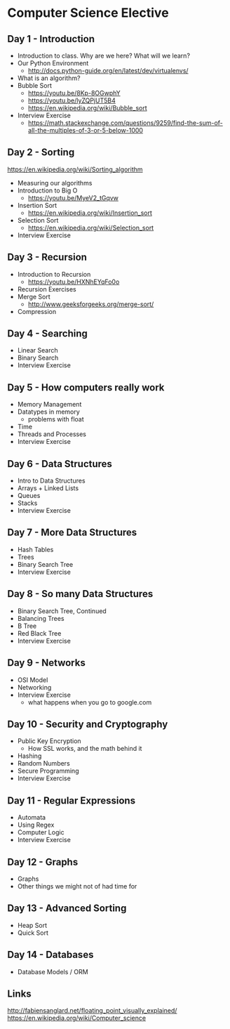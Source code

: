 # Computer Science Elective


## Day 1 - Introduction
+ Introduction to class. Why are we here? What will we learn?
+ Our Python Environment
    * http://docs.python-guide.org/en/latest/dev/virtualenvs/
+ What is an algorithm?
+ Bubble Sort
    * https://youtu.be/8Kp-8OGwphY
    * https://youtu.be/lyZQPjUT5B4
    * https://en.wikipedia.org/wiki/Bubble_sort
+ Interview Exercise
    * https://math.stackexchange.com/questions/9259/find-the-sum-of-all-the-multiples-of-3-or-5-below-1000

## Day 2 - Sorting
https://en.wikipedia.org/wiki/Sorting_algorithm
+ Measuring our algorithms
+ Introduction to Big O
    * https://youtu.be/MyeV2_tGqvw
+ Insertion Sort
    * https://en.wikipedia.org/wiki/Insertion_sort
+ Selection Sort
    * https://en.wikipedia.org/wiki/Selection_sort
+ Interview Exercise

## Day 3 - Recursion

+ Introduction to Recursion
    * https://youtu.be/HXNhEYqFo0o
+ Recursion Exercises
+ Merge Sort
    * http://www.geeksforgeeks.org/merge-sort/
+ Compression

## Day 4 - Searching
+ Linear Search
+ Binary Search
+ Interview Exercise

## Day 5 - How computers really work
+ Memory Management
+ Datatypes in memory
    * problems with float
+ Time
+ Threads and Processes
+ Interview Exercise

## Day 6 - Data Structures
+ Intro to Data Structures
+ Arrays + Linked Lists
+ Queues
+ Stacks
+ Interview Exercise

## Day 7 - More Data Structures
+ Hash Tables
+ Trees
+ Binary Search Tree
+ Interview Exercise

## Day 8 - So many Data Structures
+ Binary Search Tree, Continued
+ Balancing Trees
+ B Tree
+ Red Black Tree
+ Interview Exercise

## Day 9 - Networks
+ OSI Model
+ Networking
+ Interview Exercise
    * what happens when you go to google.com


## Day 10 - Security and Cryptography
+ Public Key Encryption 
    * How SSL works, and the math behind it
+ Hashing
+ Random Numbers
+ Secure Programming
+ Interview Exercise

## Day 11 - Regular Expressions
+ Automata
+ Using Regex
+ Computer Logic
+ Interview Exercise

## Day 12 - Graphs
+ Graphs
+ Other things we might not of had time for

## Day 13 - Advanced Sorting
+ Heap Sort
+ Quick Sort

## Day 14 - Databases
+ Database Models / ORM

## Links
http://fabiensanglard.net/floating_point_visually_explained/
https://en.wikipedia.org/wiki/Computer_science
